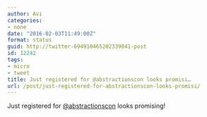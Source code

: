 ```yaml
---
author: Avi
categories:
- none
date: "2016-02-03T11:49:00Z"
format: status
guid: http://twitter-694910465202339841-post
id: 12242
tags:
- micro
- tweet
title: Just registered for @abstractionscon looks promisi…
url: /post/just-registered-for-abstractionscon-looks-promisi/
---
```

Just registered for [@abstractionscon](http://twitter.com/abstractionscon) looks promising!